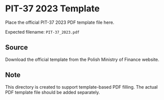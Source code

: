 # PIT-37 2023 Template

Place the official PIT-37 2023 PDF template file here.

Expected filename: `PIT-37_2023.pdf`

## Source
Download the official template from the Polish Ministry of Finance website.

## Note
This directory is created to support template-based PDF filling.
The actual PDF template file should be added separately.
